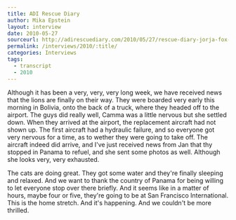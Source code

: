 ```yaml
---
title: ADI Rescue Diary
author: Mika Epstein
layout: interview
date: 2010-05-27
sourceurl: http://adirescuediary.com/2010/05/27/rescue-diary-jorja-fox-adi-team-await-the-lions/
permalink: /interviews/2010/:title/
categories: Interviews
tags:
  - transcript
  - 2010
---
```


Although it has been a very, very, very long week, we have received news that the lions are finally on their way. They were boarded very early this morning in Bolivia, onto the back of a truck, where they headed off to the airport. The guys did really well, Camma was a little nervous but she settled down. When they arrived at the airport, the replacement aircraft had not shown up. The first aircraft had a hydraulic failure, and so everyone got very nervous for a time, as to wether they were going to take off. The aircraft indeed did arrive, and I've just received news from Jan that thy stopped in Panama to refuel, and she sent some photos as well. Although she looks very, very exhausted.

The cats are doing great. They got some water and they're finally sleeping and relaxed. And we want to thank the country of Panama for being willing to let everyone stop over there briefly. And it seems like in a matter of hours, maybe four or five, they're going to be at San Francisco International. This is the home stretch. And it's happening. And we couldn't be more thrilled.